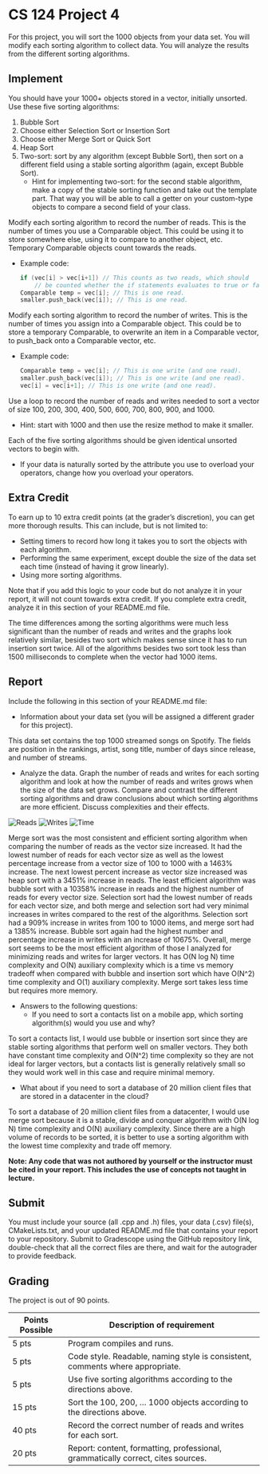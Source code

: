 # CS 124 Project 4

For this project, you will sort the 1000 objects from your data set. You will modify each sorting algorithm to collect data. You will analyze the results from the different sorting algorithms.

## Implement
You should have your 1000+ objects stored in a vector, initially unsorted.
Use these five sorting algorithms:
1. Bubble Sort
2. Choose either Selection Sort or Insertion Sort
3. Choose either Merge Sort or Quick Sort
4. Heap Sort
5. Two-sort: sort by any algorithm (except Bubble Sort), then sort on a different field using a stable sorting algorithm (again, except Bubble Sort).
   * Hint for implementing two-sort: for the second stable algorithm, make a copy of the stable sorting function and take out the template part. That way you will be able to call a getter on your custom-type objects to compare a second field of your class.

Modify each sorting algorithm to record the number of reads. This is the number of times you use a Comparable object. This could be using it to store somewhere else, using it to compare to another object, etc. Temporary Comparable objects count towards the reads. 
* Example code:
  ```cpp
  if (vec[i] > vec[i+1]) // This counts as two reads, which should
      // be counted whether the if statements evaluates to true or false.
  Comparable temp = vec[i]; // This is one read.
  smaller.push_back(vec[i]); // This is one read.
  ```
Modify each sorting algorithm to record the number of writes. This is the number of times you assign into a Comparable object. This could be to store a temporary Comparable, to overwrite an item in a Comparable vector, to push_back onto a Comparable vector, etc.
* Example code:
  ```cpp
  Comparable temp = vec[i]; // This is one write (and one read).
  smaller.push_back(vec[i]); // This is one write (and one read).
  vec[i] = vec[i+1]; // This is one write (and one read).
  ```
Use a loop to record the number of reads and writes needed to sort a vector of size 100, 200, 300, 400, 500, 600, 700, 800, 900, and 1000.
* Hint: start with 1000 and then use the resize method to make it smaller. 

Each of the five sorting algorithms should be given identical unsorted vectors to begin with. 
* If your data is naturally sorted by the attribute you use to overload your operators, change how you overload your operators.

## Extra Credit
To earn up to 10 extra credit points (at the grader’s discretion), you can get more thorough results. This can include, but is not limited to:
* Setting timers to record how long it takes you to sort the objects with each algorithm.
* Performing the same experiment, except double the size of the data set each time (instead of having it grow linearly).
* Using more sorting algorithms.

Note that if you add this logic to your code but do not analyze it in your report, it will not count towards extra credit. If you complete extra credit, analyze it in this section of your README.md file.

The time differences among the sorting algorithms were much less significant than the number of reads and writes and the graphs look relatively similar, besides two sort which makes sense since it has to run insertion sort twice. All of the algorithms besides two sort took less than 1500 milliseconds to complete when the vector had 1000 items.
## Report
Include the following in this section of your README.md file:
* Information about your data set (you will be assigned a different grader for this project).
  
This data set contains the top 1000 streamed songs on Spotify. The fields are position in the rankings, artist, song title, number of days since release, and number of streams.

* Analyze the data. Graph the number of reads and writes for each sorting algorithm and look at how the number of reads and writes grows when the size of the data set grows. 
Compare and contrast the different sorting algorithms and draw conclusions about which sorting algorithms are more efficient. Discuss complexities and their effects.

![Reads](data/graphs/reads.png)
![Writes](data/graphs/writes.png)
![Time](data/graphs/duration.png)

Merge sort was the most consistent and efficient sorting algorithm when comparing the number of reads as the vector size increased. It had the lowest number of reads for each vector size as well as the lowest percentage increase from a vector size of 100 to 1000 with a 1463% increase. The next lowest percent increase as vector size increased was heap sort with a 3451% increase in reads. The least efficient algorithm was bubble sort with a 10358% increase in reads and the highest number of reads for every vector size.
Selection sort had the lowest number of reads for each vector size, and both merge and selection sort had very minimal increases in writes compared to the rest of the algorithms. Selection sort had a 909% increase in writes from 100 to 1000 items, and merge sort had a 1385% increase. Bubble sort again had the highest number and percentage increase in writes with an increase of 10675%.
Overall, merge sort seems to be the most efficient algorithm of those I analyzed for minimizing reads and writes for larger vectors. It has O(N log N) time complexity and O(N) auxiliary complexity which is a time vs memory tradeoff when compared with bubble and insertion sort which have O(N^2) time complexity and O(1) auxiliary complexity. Merge sort takes less time but requires more memory. 

* Answers to the following questions: 
  * If you need to sort a contacts list on a mobile app, which sorting algorithm(s) would you use and why? 

To sort a contacts list, I would use bubble or insertion sort since they are stable sorting algorithms that perform well on smaller vectors. They both have constant time complexity and O(N^2) time complexity so they are not ideal for larger vectors, but a contacts list is generally relatively small so they would work well in this case and require minimal memory.

  * What about if you need to sort a database of 20 million client files that are stored in a datacenter in the cloud?

To sort a database of 20 million client files from a datacenter, I would use merge sort because it is a stable, divide and conquer algorithm with O(N log N) time complexity and O(N) auxiliary complexity. Since there are a high volume of records to be sorted, it is better to use a sorting algorithm with the lowest time complexity and trade off memory.

**Note: Any code that was not authored by yourself or the instructor must be cited in your report. This includes the use of concepts not taught in lecture.**

## Submit
You must include your source (all .cpp and .h) files, your data (.csv) file(s), CMakeLists.txt, and your updated README.md file that contains your report to your repository. Submit to Gradescope using the GitHub repository link, double-check that all the correct files are there, and wait for the autograder to provide feedback.

## Grading
The project is out of 90 points.

| Points Possible | Description of requirement |
|------------------- | ----------------------------- |
| 5 pts | Program compiles and runs. |
| 5 pts | Code style. Readable, naming style is consistent, comments where appropriate. |
| 5 pts | Use five sorting algorithms according to the directions above. |
| 15 pts | Sort the 100, 200, … 1000 objects according to the directions above. |
| 40 pts | Record the correct number of reads and writes for each sort. |
| 20 pts | Report: content, formatting, professional, grammatically correct, cites sources. |